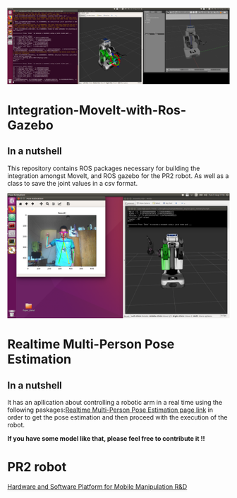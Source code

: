 
![top_page](/image/1.png)

# Integration-MoveIt-with-Ros-Gazebo
## In a nutshell 
This repository contains ROS packages necessary for building the integration amongst MoveIt, and ROS gazebo for the PR2 robot. 
As well as a class to save the joint values in a csv format.

![inferent_result](/image/pose1.png)
# Realtime Multi-Person Pose Estimation
## In a nutshell 

It has an apllication about controlling a robotic arm in a real time using the following paskages:[Realtime Multi-Person Pose Estimation page link](https://github.com/ZheC/Realtime_Multi-Person_Pose_Estimation) in order to get the pose estimation and then proceed with the execution of the robot. 


**If you have some model like that, please feel free to contribute it !!**
# PR2 robot
[Hardware and Software Platform for Mobile Manipulation R&D](http://www.willowgarage.com/pages/pr2/overview)



